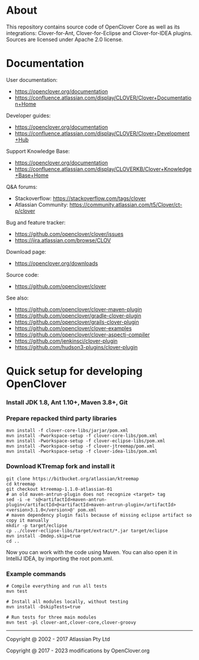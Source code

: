 # About #

This repository contains source code of OpenClover Core as well as its integrations: Clover-for-Ant, Clover-for-Eclipse
and Clover-for-IDEA plugins. Sources are licensed under Apache 2.0 license.

# Documentation #

User documentation:

* https://openclover.org/documentation
* https://confluence.atlassian.com/display/CLOVER/Clover+Documentation+Home

Developer guides:

* https://openclover.org/documentation
* https://confluence.atlassian.com/display/CLOVER/Clover+Development+Hub

Support Knowledge Base:

* https://openclover.org/documentation
* https://confluence.atlassian.com/display/CLOVERKB/Clover+Knowledge+Base+Home

Q&A forums:

* Stackoverflow: https://stackoverflow.com/tags/clover
* Atlassian Community: https://community.atlassian.com/t5/Clover/ct-p/clover

Bug and feature tracker:

* https://github.com/openclover/clover/issues
* https://jira.atlassian.com/browse/CLOV

Download page:

* https://openclover.org/downloads

Source code:

* https://github.com/openclover/clover

See also:

* https://github.com/openclover/clover-maven-plugin
* https://github.com/openclover/gradle-clover-plugin
* https://github.com/openclover/grails-clover-plugin
* https://github.com/openclover/clover-examples
* https://github.com/openclover/clover-aspectj-compiler
* https://github.com/jenkinsci/clover-plugin
* https://github.com/hudson3-plugins/clover-plugin

# Quick setup for developing OpenClover

### Install JDK 1.8, Ant 1.10+, Maven 3.8+, Git

### Prepare repacked third party libraries

```
mvn install -f clover-core-libs/jarjar/pom.xml
mvn install -Pworkspace-setup -f clover-core-libs/pom.xml
mvn install -Pworkspace-setup -f clover-eclipse-libs/pom.xml
mvn install -Pworkspace-setup -f clover-jtreemap/pom.xml
mvn install -Pworkspace-setup -f clover-idea-libs/pom.xml
```

### Download KTremap fork and install it

```
git clone https://bitbucket.org/atlassian/ktreemap
cd ktreemap
git checkout ktreemap-1.1.0-atlassian-01           
# an old maven-antrun-plugin does not recognize <target> tag
sed -i -e 's@<artifactId>maven-antrun-plugin</artifactId>@<artifactId>maven-antrun-plugin</artifactId><version>3.1.0</version>@' pom.xml
# maven dependency plugin fails because of missing eclipse artifact so copy it manually
mkdir -p target/eclipse
cp ../clover-eclipse-libs/target/extract/*.jar target/eclipse           
mvn install -Dmdep.skip=true  
cd ..
```

Now you can work with the code using Maven. You can also open it in IntelliJ IDEA,
by importing the root pom.xml.

### Example commands

```
# Compile everything and run all tests
mvn test

# Install all modules locally, without testing 
mvn install -DskipTests=true

# Run tests for three main modules
mvn test -pl clover-ant,clover-core,clover-groovy
```

---

Copyright @ 2002 - 2017 Atlassian Pty Ltd

Copyright @ 2017 - 2023 modifications by OpenClover.org
